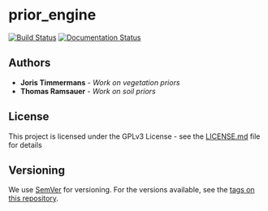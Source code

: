 # prior_engine

[![Build Status](https://travis-ci.org/multiply-org/prior-engine.svg?branch=master)](https://travis-ci.org/multiply-org/prior-engine) [![Documentation Status](https://readthedocs.org/projects/prior-engine/badge/?version=latest)](http://prior-engine.readthedocs.io/en/latest/?badge=latest)


## Authors

* **Joris Timmermans** - *Work on vegetation priors* 
* **Thomas Ramsauer** - *Work on soil priors* 

<!-- See also the list of [contributors](https://github.com/your/project/contributors) who participated in this project. -->

## License

This project is licensed under the GPLv3 License - see the [LICENSE.md](LICENSE.md) file for details

<!-- ## Acknowledgments -->

<!-- * Alexander Löw for.. -->

## Versioning

We use [SemVer](http://semver.org/) for versioning. For the versions available, see the [tags on this repository](https://github.com/multiply-org/prior-engine/tags). 
